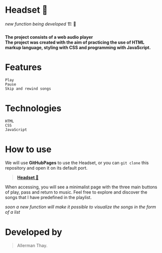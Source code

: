 # Headset 🎵
*_new function being developed_* 🏗️ 🚧 
#### The project consists of a web audio player <br> The project was created with the aim of practicing the use of HTML markup language, styling with CSS and programming with JavaScript.
 ####

# Features
  
    Play
    Pause
    Skip and rewind songs
    
# Technologies

    HTML
    CSS
    JavaScript
    
# How to use

We will use **GitHubPages** to use the Headset, or you can `git clone` this repository and open it on its default port.

> [**Headset 🎵**](https://allerman.github.io/_headset_/)
    
When accessing, you will see a minimalist page with the three main buttons of play, pass and return to music.
Feel free to explore and discover the songs that I have predefined in the playlist.

*soon a new function will make it possible to visualize the songs in the form of a list*

# Developed by
 > Allerman Thay.
